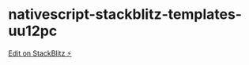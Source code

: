 # nativescript-stackblitz-templates-uu12pc

[Edit on StackBlitz ⚡️](https://stackblitz.com/edit/nativescript-stackblitz-templates-1xe9dj)